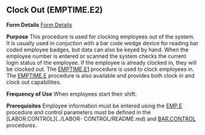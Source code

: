 ## Clock Out (EMPTIME.E2)
<PageHeader />

**Form Details**
[Form Details](../EMPTIME-E2-1/README.md)

**Purpose**
This procedure is used for clocking employees out of the system. It is usually
used in conjuction with a bar code wedge device for reading bar coded employee
badges, but data can also be keyed by hand. When the employee number is
entered or scanned the system checks the current login status of the employee.
If the employee is already clocked in, they will be clocked out. The
[EMPTIME.E1](../EMPTIME-E1/README.md) procedure is used to clock employees in. The
[EMPTIME.E](../EMPTIME-E/README.md) procedure is also available and provides both clock
in and clock out capabilities.

**Frequency of Use**
When employees start their shift.

**Prerequisites**
Employee information must be entered using the [EMP.E](../EMP-E/README.md) procedure
and control parameters must be defined in the [LABOR.CONTROL](../LABOR-
CONTROL/README.md) and [BAR.CONTROL](../BAR-CONTROL/README.md) procedures.

<badge text= "Version 8.10.57 " vertical="middle" />

<PageFooter />
